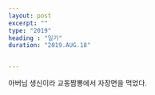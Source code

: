 ```yaml
---
layout: post
excerpt: ""
type: "2019"
heading : "일기"
duration: "2019.AUG.18"


---
```

 
 
 아버님 생신이라 교동짬뽕에서 자장면을 먹었다. 